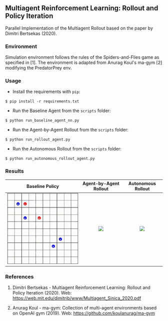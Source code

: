 ## Multiagent Reinforcement Learning: Rollout and Policy Iteration


Parallel Implementation of the Multiagent Rollout
based on the 
paper by Dimitri Bertsekas (2020).


### Environment

Simulation environment follows the rules of the Spiders-and-Flies game as 
specified in [1]. The environment is adapted from Anurag Koul's ma-gym [2] 
modifying the PredatorPrey env.


### Usage

- Install the requirements with `pip`:

```
$ pip install -r requirements.txt
```

- Run the Baseline Agent from the `scripts` folder:

```
$ python run_baseline_agent_nn.py
```

- Run the Agent-by-Agent Rollout from the `scripts` folder:

```
$ python run_rollout_agent.py
```

- Run the Autonomous Rollout from the `scripts` folder:

```
$ python run_autonomous_rollout_agent.py
```

### Results

Baseline Policy        |  Agent-by-Agent Rollout     | Autonomous Rollout     |
:-------------------------:|:-------------------------:|:-------------------------:|
![](artifacts/baseline.gif)  |  ![](artifacts/dl_poisson.png) |![](artifacts/dl_poisson.png) |



### References

1. Dimitri Bertsekas - Multiagent Reinforcement Learning: Rollout and 
   Policy Iteration (2020).
   Web: https://web.mit.edu/dimitrib/www/Multiagent_Sinica_2020.pdf
   
2. Anurag Koul - ma-gym: Collection of multi-agent environments based 
   on OpenAI gym (2019). Web: https://github.com/koulanurag/ma-gym
   